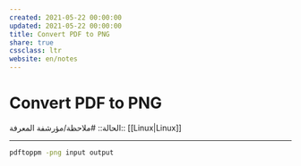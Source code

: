 ```yaml
---
created: 2021-05-22 00:00:00
updated: 2021-05-22 00:00:00
title: Convert PDF to PNG
share: true
cssclass: ltr
website: en/notes
---
```


# Convert PDF to PNG

الحالة:: #ملاحظة/مؤرشفة
المعرفة:: [[Linux|Linux]]

---

```bash
pdftoppm -png input output
```
